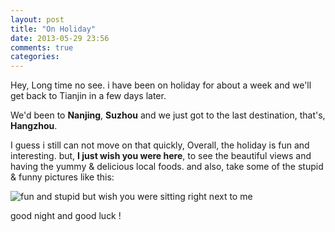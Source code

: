 ```yaml
---
layout: post
title: "On Holiday"
date: 2013-05-29 23:56
comments: true
categories: 
---
```


Hey, Long time no see. i have been on holiday for about a week and we'll get back to Tianjin in a few days later.

We'd been to **Nanjing**, **Suzhou** and we just got to the last destination, that's, **Hangzhou**.

I guess i still can not move on that quickly, Overall, the holiday is fun and interesting. but, **I just wish you were here**, to see the beautiful views and having the yummy & delicious local foods.
and also, take some of the stupid & funny pictures like this:

![fun and stupid but wish you were sitting right next to me](/images/2013-travel-in-may.jpg "Fun and Stupid")

good night and good luck !
